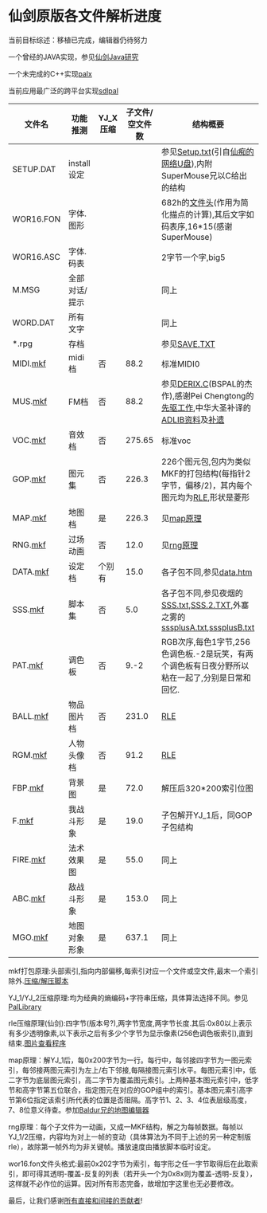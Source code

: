 仙剑原版各文件解析进度
===

当前目标综述：移植已完成，编辑器仍待努力

一个曾经的JAVA实现，参见[仙剑Java研究](https://web.archive.org/web/20110427035233/http://www.ismyway.com/pal/index.htm)

一个未完成的C++实现[palx](https://github.com/palxex/palx)

当前应用最广泛的跨平台实现[sdlpal](https://github.com/sdlpal/sdlpal)


|文件名|功能推测|YJ_X压缩|子文件/空文件数|结构概要|
|-----|------|-----|------|------|
|SETUP.DAT|install设定|||参见[Setup.txt](Setup.txt)(引自[仙痴的网络U盘](http://softwide.ys168.com)),内附SuperMouse兄以C给出的结构|
|WOR16.FON|字体.图形|||682h的[文件头](#fon)(作用为简化描点的计算),其后文字如码表序,16*15(感谢SuperMouse)|
|WOR16.ASC|字体.码表|||2字节一个字,big5
|M.MSG|全部对话/提示|||同上
|WORD.DAT|所有文字|||同上
|*.rpg|存档|||参见[SAVE.TXT](SAVE.TXT)
|MIDI.[mkf](#mkf)|midi档|否|88.2|标准MIDI0
|MUS.[mkf](#mkf)|FM档|否|88.2|参见[DERIX.C](rix/DERIX.C)(BSPAL的杰作),感谢Pei Chengtong的[先驱工作](rix/playrix_final.asm),中华大圣补译的[ADLIB资料](rix/adlib/ProgrammingTheAdLibSoundBlasterFMMusicChips.htm)及[补遗](rix/adlib/补充.htm)
|VOC.[mkf](#mkf)|音效档|否|275.65|标准voc|
|GOP.[mkf](#mkf)|图元集|否|226.3|226个图元包,包内为类似MKF的打包结构(每指针2字节，偏移/2)，其内每个图元均为[RLE](#rle),形状是菱形
|MAP.[mkf](#mkf)|地图档|是|226.3|见[map原理](#map)
|RNG.[mkf](#mkf)|过场动画|否|12.0|见[rng原理](#rng)|
|DATA.[mkf](#mkf)|设定档|个别有|15.0|各子包不同,参见[data.htm](data.htm)
|SSS.[mkf](#mkf)|脚本集|否|5.0|各子包不同,参见夜烟的[SSS.txt](SSS.txt),[SSS.2.TXT](SSS.2.TXT),外塞之雾的[sssplusA.txt](sssplusA.txt),[sssplusB.txt](sssplusB.txt)
|PAT.[mkf](#mkf)|调色板|否|9.-2|RGB次序,每色1字节,256色调色板.-2是玩笑，有两个调色板有日夜分野所以粘在一起了,分别是日常和回忆.|
|BALL.[mkf](#mkf)|物品图片档|否|231.0|[RLE](#rle)|
|RGM.[mkf](#mkf)|人物头像档|否|91.2|[RLE](#rle)|
|FBP.[mkf](#mkf)|背景图|是|72.0|解压后320*200索引位图|
|F.[mkf](#mkf)|我战斗形象|是|19.0|子包解开YJ_1后，同GOP子包结构|
|FIRE.[mkf](#mkf)|法术效果图|是|55.0|同上|
|ABC.[mkf](#mkf)|敌战斗形象|是|153.0|同上|
|MGO.[mkf](#mkf)|地图对象形象|是|637.1|同上

<a name="mkf"></a>
mkf打包原理:头部索引,指向内部偏移,每索引对应一个文件或空文件,最末一个索引除外.[压缩/解压脚本](PackageUtils)

<a name="yj1"></a>
YJ_1/YJ_2压缩原理:均为经典的熵编码+字符串压缩，具体算法选择不同。参见[PalLibrary](https://github.com/palxex/palresearch/tree/master/PalLibrary)

<a name="rle"></a>
rle压缩原理(仙剑):四字节(版本号?),两字节宽度,两字节长度.其后:0x80以上表示有多少透明像素,以下表示之后有多少个字节为显示像素(256色调色板索引),直到结束.[图片查看程序](https://github.com/palxex/palresearch/tree/master/DJGPPProgs)

<a name="map"></a>
map原理：解YJ_1后，每0x200字节为一行。每行中，每邻接四字节为一图元索引，每邻接两图元索引为左上/右下邻接,每隔接图元索引水平。每图元索引中，低二字节为底层图元索引，高二字节为覆盖图元索引。上两种基本图元索引中，低字节和高字节第五位联合，指定图元在对应的GOP组中的索引。基本图元索引高字节第6位指定该索引所代表的位置是否阻隔。高字节1、2、3、4位表层级高度，7、8位意义待查。参加[Baldur兄的地图编辑器](https://github.com/palxex/palresearch/tree/master/MapEditor)

<a name="rng"></a>
rng原理：每个子文件为一动画，又成一MKF结构，解之为每帧数据。每帧以YJ_1/2压缩，内容均为对上一帧的变动（具体算法为不同于上述的另一种定制版rle），故除第一帧外均为非关键帧。播放速度由播放脚本临时设定。

<a name="fon"></a>
wor16.fon文件头格式:最前0x202字节为索引，每字形之任一字节取得后在此取索引，即可得其透明-覆盖-反复的列表（若开头一个为0x8x则为覆盖-透明-反复），这样就不必作位的运算。因对所有形态完备，故增加字这里也无必要修改。

最后，让我们感谢[所有直接和间接的贡献者](AUTHORS.md)!
